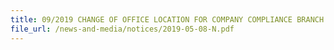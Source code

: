 ```yaml
---
title: 09/2019 CHANGE OF OFFICE LOCATION FOR COMPANY COMPLIANCE BRANCH 
file_url: /news-and-media/notices/2019-05-08-N.pdf
---
```

